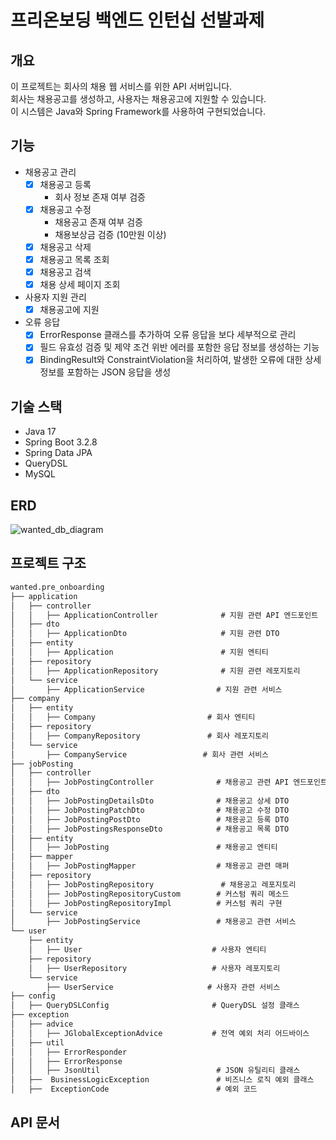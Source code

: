 # 프리온보딩 백엔드 인턴십 선발과제

## 개요
이 프로젝트는 회사의 채용 웹 서비스를 위한 API 서버입니다.   
회사는 채용공고를 생성하고, 사용자는 채용공고에 지원할 수 있습니다.   
이 시스템은 Java와 Spring Framework를 사용하여 구현되었습니다.


## 기능
- 채용공고 관리
  - [x] 채용공고 등록
    - 회사 정보 존재 여부 검증
  - [x] 채용공고 수정
    - 채용공고 존재 여부 검증
    - 채용보상금 검증 (10만원 이상)
  - [x] 채용공고 삭제
  - [x] 채용공고 목록 조회
  - [x] 채용공고 검색
  - [x] 채용 상세 페이지 조회
- 사용자 지원 관리
  - [x] 채용공고에 지원
- 오류 응답
  - [x] ErrorResponse 클래스를 추가하여 오류 응답을 보다 세부적으로 관리
  - [x] 필드 유효성 검증 및 제약 조건 위반 에러를 포함한 응답 정보를 생성하는 기능
  - [x] BindingResult와 ConstraintViolation을 처리하여, 발생한 오류에 대한 상세 정보를 포함하는 JSON 응답을 생성

## 기술 스택
- Java 17
- Spring Boot 3.2.8
- Spring Data JPA
- QueryDSL
- MySQL

## ERD

![wanted_db_diagram](https://github.com/user-attachments/assets/62bc10c9-842a-416a-9aea-6881c48288a8)



## 프로젝트 구조
```markdown
wanted.pre_onboarding
├── application
│   ├── controller
│   │   ├── ApplicationController              # 지원 관련 API 엔드포인트
│   ├── dto
│   │   ├── ApplicationDto                     # 지원 관련 DTO
│   ├── entity
│   │   ├── Application                        # 지원 엔티티
│   ├── repository
│   │   ├── ApplicationRepository              # 지원 관련 레포지토리
│   └── service
│       ├── ApplicationService                # 지원 관련 서비스
├── company
│   ├── entity
│   │   ├── Company                         # 회사 엔티티
│   ├── repository
│   │   ├── CompanyRepository               # 회사 레포지토리
│   └── service
│       ├── CompanyService                 # 회사 관련 서비스
├── jobPosting
│   ├── controller
│   │   ├── JobPostingController              # 채용공고 관련 API 엔드포인트
│   ├── dto
│   │   ├── JobPostingDetailsDto              # 채용공고 상세 DTO
│   │   ├── JobPostingPatchDto                # 채용공고 수정 DTO
│   │   ├── JobPostingPostDto                 # 채용공고 등록 DTO
│   │   ├── JobPostingsResponseDto            # 채용공고 목록 DTO
│   ├── entity
│   │   ├── JobPosting                        # 채용공고 엔티티
│   ├── mapper
│   │   ├── JobPostingMapper                  # 채용공고 관련 매퍼
│   ├── repository
│   │   ├── JobPostingRepository               # 채용공고 레포지토리
│   │   ├── JobPostingRepositoryCustom        # 커스텀 쿼리 메소드
│   │   ├── JobPostingRepositoryImpl          # 커스텀 쿼리 구현
│   └── service
│       ├── JobPostingService                 # 채용공고 관련 서비스
└── user
    ├── entity
    │   ├── User                             # 사용자 엔티티
    ├── repository
    │   ├── UserRepository                   # 사용자 레포지토리
    └── service
        ├── UserService                     # 사용자 관련 서비스
├── config
│   ├── QueryDSLConfig                       # QueryDSL 설정 클래스
├── exception
│   ├── advice
│   │   ├── JGlobalExceptionAdvice           # 전역 예외 처리 어드바이스
│   ├── util
│   │   ├── ErrorResponder
│   │   ├── ErrorResponse
│   │   ├── JsonUtil                          # JSON 유틸리티 클래스
│   ├──  BusinessLogicException               # 비즈니스 로직 예외 클래스
│   ├──  ExceptionCode                        # 예외 코드 

```


## API 문서
